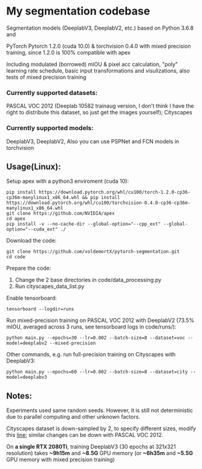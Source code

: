 # My segmentation codebase
Segmentation models (DeeplabV3, DeeplabV2, etc.) based on Python 3.6.8 and 

PyTorch Pytorch 1.2.0 (cuda 10.0) & torchvision 0.4.0 with mixed precision training, since 1.2.0 is 100% compatible with apex

Including modulated (borrowed) mIOU & pixel acc calculation, "poly" learning rate schedule, basic input transformations and visulizations, also tests of mixed precision training

### Currently supported datasets: 

PASCAL VOC 2012 (Deeplab 10582 trainaug version, I don't think I have the right to distribute this dataset, so just get the images yourself); Cityscapes

### Currently supported models:

DeeplabV3, DeeplabV2, Also you can use PSPNet and FCN models in torchvision

## Usage(Linux):

Setup apex with a python3 enviroment (cuda 10):

```
pip install https://download.pytorch.org/whl/cu100/torch-1.2.0-cp36-cp36m-manylinux1_x86_64.whl && pip install https://download.pytorch.org/whl/cu100/torchvision-0.4.0-cp36-cp36m-manylinux1_x86_64.whl
git clone https://github.com/NVIDIA/apex
cd apex
pip install -v --no-cache-dir --global-option="--cpp_ext" --global-option="--cuda_ext" ./
```

Download the code:

```
git clone https://github.com/voldemortX/pytorch-segmentation.git
cd code
```

Prepare the code:

1. Change the 2 base directories in code/data_processing.py
2. Run cityscapes_data_list.py

Enable tensorboard:

```
tensorboard --logdir=runs
```

Run mixed-precision training on PASCAL VOC 2012 with DeeplabV2 (73.5% mIOU, averaged across 3 runs, see tensorboard logs in code/runs/):

```
python main.py --epochs=30 --lr=0.002 --batch-size=8 --dataset=voc --model=deeplabv2 --mixed-precision
```

Other commands, e.g. run full-precision training on Cityscapes with DeeplabV3:

```
python main.py --epochs=60 --lr=0.002 --batch-size=8 --dataset=city --model=deeplabv3
```

## Notes:

Experiments used same random seeds. However, it is still not deterministic due to parallel computing and other unknown factors.

Cityscapes dataset is down-sampled by 2, to specify different sizes, modify this [line](code/data_processing.py#L32); similar changes can be down with PASCAL VOC 2012.

On **a single RTX 2080Ti**, training DeeplabV3 (30 epochs at 321x321 resolution) takes **~9h15m** and **~8.5G** GPU memory (or **~6h35m** and **~5.5G** GPU memory with mixed precision training)
